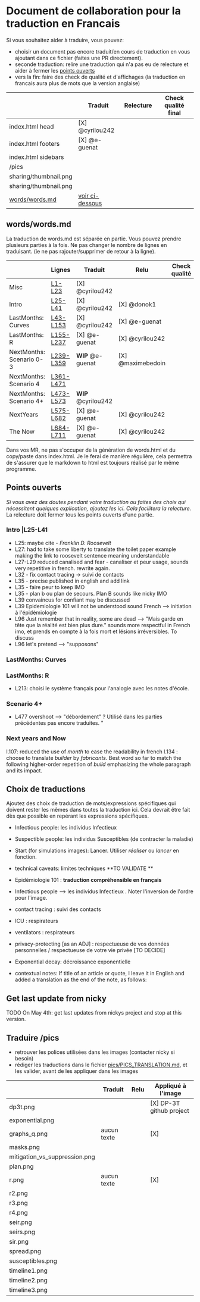 # Document  de collaboration pour la traduction en Francais
Si vous souhaitez aider à traduire, vous pouvez: 
- choisir un document pas encore traduit/en cours de traduction en vous ajoutant dans ce fichier (faites une PR directement).
- seconde traduction: relire une traduction qui n'a pas eu de relecture et aider à fermer les [points ouverts](Pointsouverts)  
- vers la fin: faire des check de qualité et d'affichages (la traduction en francais aura plus de mots que la version anglaise)

|   | Traduit | Relecture  | Check qualité final |
|---|---------|---|----|
| index.html head  | [X] @cyrilou242  |   | |
| index.html  footers | [X] @e-guenat |   | |
| index.html sidebars  |    |   | |
| /pics  |     |   | |
| sharing/thumbnail.png  |     |   | |
| sharing/thumbnail.png  |     |   | |
| [words/words.md](words/words.md)  |  [voir ci-dessous](words/words.md)   |   | |

## words/words.md
La traduction de words.md est séparée en partie. Vous pouvez prendre plusieurs parties à la fois.
Ne pas changer le nombre de lignes en traduisant. (ie ne pas rajouter/supprimer de retour à la ligne).  

|   |Lignes | Traduit | Relu  |Check qualité |
|---|---|------|---|----|
| Misc |[L1-L23](https://github.com/cyrilou242/covid-19/blame/master/words/words.md#L1-L23) |[X] @cyrilou242  |   | |
| Intro |[L25-L41](https://github.com/cyrilou242/covid-19/blame/master/words/words.md#L25-L41) | [X] @cyrilou242  | [X] @donok1  | |
| LastMonths: Curves | [L43-L153](https://github.com/cyrilou242/covid-19/blame/master/words/words.md#L43-L153) | [X] @cyrilou242   | [X] @e-guenat  | |
| LastMonths: R | [L155-L237](https://github.com/cyrilou242/covid-19/blame/master/words/words.md#L155-L237)| [X] @e-guenat | [X] @cyrilou242  | |
| NextMonths: Scenario 0-3  | [L239-L359](https://github.com/cyrilou242/covid-19/blame/master/words/words.md#L239-L359) | **WIP** @e-guenat | [X] @maximebedoin  | |
| NextMonths: Scenario 4  | [L361-L471](https://github.com/cyrilou242/covid-19/blame/master/words/words.md#L361-L471) |  |   | |
| NextMonths: Scenario 4+  | [L473-L573](https://github.com/cyrilou242/covid-19/blame/master/words/words.md#L473-L573) | **WIP** @cyrilou242 |   | |
| NextYears  | [L575-L682](https://github.com/cyrilou242/covid-19/blame/master/words/words.md#L575-L682) | [X] @e-guenat | [X] @cyrilou242  | |
| The Now  | [L684-L711](https://github.com/cyrilou242/covid-19/blame/master/words/words.md#L684-L711) | [X] @e-guenat | [X] @cyrilou242  | |

Dans vos MR, ne pas s'occuper de la génération de words.html et du copy/paste dans index.html. 
Je le ferai de manière régulière, cela permettra de s'assurer que le markdown to html est toujours réalisé par le même programme.

## Points ouverts
*Si vous avez des doutes pendant votre traduction ou faites des choix qui 
nécessitent quelques explication, ajoutez les ici. Cela facilitera la relecture.*
La relecture doit fermer tous les points ouverts d'une partie. 


### Intro |L25-L41
- L25: maybe cite - _Franklin D. Roosevelt_
- L27: had to take some liberty to translate the toilet paper example making the 
link to roosevelt sentence meaning understandable   
- L27-L29 reduced canalised and fear - canaliser et peur usage, sounds very repetitive in french. rewrite again.
- L32 - fix contact tracing -> suivi de contacts
- L35 - precise published in english and add link 
- L35  - faire peur to keep IMO
- L35 - plan b ou plan de secours. Plan B sounds like nicky IMO
- L39 convaincus for confiant may be discussed
- L39 Epidemiologie 101 will not be understood sound French --> initiation à l'épidémiologie
- L96 Just remember that in reality, some are dead --> "Mais garde en tête que la réalité est bien plus dure." sounds more respectful in French imo, et prends en compte à la fois mort et lésions irréversibles. To discuss
- L96 let's pretend --> "supposons" 

### LastMonths: Curves

### LastMonths: R
- L213: choisi le système français pour l'analogie avec les notes d'école.

### Scenario 4+
- L477 overshoot --> "débordement" ? Utilisé dans les parties précédentes pas encore traduites. "  

### Next years and Now
l.107: reduced the use of *month* to ease the readability in french
l.134 : choose to translate *builder* by *fabricants*. Best word so far to match the following higher-order repetition of *build* emphasizing the whole paragraph and its impact.

## Choix de traductions
Ajoutez des choix de traduction de mots/expressions spécifiques qui doivent rester les mêmes dans toutes la traduction ici.
Cela devrait être fait dès que possible en repérant les expressions spécifiques.

- Infectious people: les individus Infectieux 
- Suspectible people: les individus Susceptibles (de contracter la maladie) 
- Start (for simulations images): Lancer. Utiliser *réaliser* ou *lancer* en fonction.  
- technical caveats: limites techniques **TO VALIDATE ** 
- Epidémiologie 101 : **traduction compréhensible en français**
- <icon i></icon> Infectious people --> les individus Infectieux <icon i></icon> . Noter l'inversion de l'ordre pour l'image.
- contact tracing  : suivi des contacts
- ICU : respirateurs
- ventilators : respirateurs
- privacy-protecting [as an ADJ] : respectueuse de vos données personnelles / respectueuse de votre vie privée [TO DECIDE] 
- Exponential decay: décroissance exponentielle 

- contextual notes: If title of an article or quote, I leave it in English and added a translation as the end of the note, as follows:
[^keyword]: “quote EN” [from REF](URL) Traduction: "quote FR "

## Get last update from nicky
TODO On May 4th: get last updates from nickys project and stop at this version.

## Traduire /pics
- retrouver les polices utilisées dans les images (contacter nicky si besoin)
- rédiger les traductions dans le fichier [pics/PICS_TRANSLATION.md](pics/PICS_TRANSLATION.md), et les valider, avant de les appliquer dans les images 

|   |  Traduit | Relu  | Appliqué à l'image |
|---|---|------|---|
| dp3t.png |  |  | [X] DP-3T github project |
| exponential.png | |   |   |
| graphs_q.png | aucun texte |  | [X] |
| masks.png | |  |   |
| mitigation_vs_suppression.png  |  |  |   |
| plan.png  |  |  |   |
| r.png  | aucun texte |  | [X] |
| r2.png  |  |  |    |
| r3.png  |  |  |    |
| r4.png |  |  |    |
| seir.png |  |  |    |
| seirs.png |  |  |    |
| sir.png |  |  |    |
| spread.png |  |  |    |
| susceptibles.png |  |  |    |
| timeline1.png |  |  |    |
| timeline2.png |  |  |    |
| timeline3.png |  |  |    |
